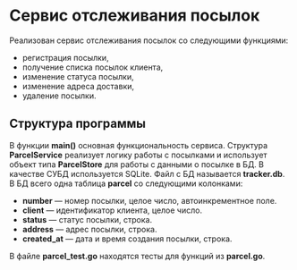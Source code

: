 # Сервис отслеживания посылок

Реализован сервис отслеживания посылок со следующими функциями:
-  регистрация посылки,
-  получение списка посылок клиента,
-  изменение статуса посылки,
-  изменение адреса доставки,
-  удаление посылки.

## Структура программы

В функции **main()** основная функциональность сервиса. Структура **ParcelService** реализует логику работы с посылками и использует объект типа **ParcelStore** для работы с данными о посылке в БД.
В качестве СУБД используется SQLite. Файл с БД называется **tracker.db**. В БД всего одна таблица **parcel** со следующими колонками:
-  **number** — номер посылки, целое число, автоинкрементное поле.
-  **client** — идентификатор клиента, целое число.
-  **status** — статус посылки, строка.
-  **address** — адрес посылки, строка.
-  **created_at** — дата и время создания посылки, строка.

В файле **parcel_test.go** находятся тесты для функций из **parcel.go**. 